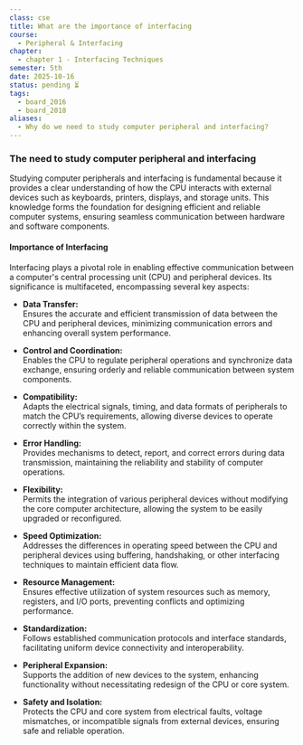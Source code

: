 ```yaml
---
class: cse
title: What are the importance of interfacing
course:
  - Peripheral & Interfacing
chapter:
  - chapter 1 - Interfacing Techniques
semester: 5th
date: 2025-10-16
status: pending ⏳
tags:
  - board_2016
  - board_2018
aliases:
  - Why do we need to study computer peripheral and interfacing?
---
```


### The need to study computer peripheral and interfacing

Studying computer peripherals and interfacing is fundamental because it provides a clear understanding of how the CPU interacts with external devices such as keyboards, printers, displays, and storage units. This knowledge forms the foundation for designing efficient and reliable computer systems, ensuring seamless communication between hardware and software components.

#### Importance of Interfacing

Interfacing plays a pivotal role in enabling effective communication between a computer's central processing unit (CPU) and peripheral devices. Its significance is multifaceted, encompassing several key aspects: 

- **Data Transfer:**  
    Ensures the accurate and efficient transmission of data between the CPU and peripheral devices, minimizing communication errors and enhancing overall system performance.
    
- **Control and Coordination:**  
    Enables the CPU to regulate peripheral operations and synchronize data exchange, ensuring orderly and reliable communication between system components.
    
- **Compatibility:**  
    Adapts the electrical signals, timing, and data formats of peripherals to match the CPU’s requirements, allowing diverse devices to operate correctly within the system.
    
- **Error Handling:**  
    Provides mechanisms to detect, report, and correct errors during data transmission, maintaining the reliability and stability of computer operations.
    
- **Flexibility:**  
    Permits the integration of various peripheral devices without modifying the core computer architecture, allowing the system to be easily upgraded or reconfigured.
    
- **Speed Optimization:**  
    Addresses the differences in operating speed between the CPU and peripheral devices using buffering, handshaking, or other interfacing techniques to maintain efficient data flow.
    
- **Resource Management:**  
    Ensures effective utilization of system resources such as memory, registers, and I/O ports, preventing conflicts and optimizing performance.
    
- **Standardization:**  
    Follows established communication protocols and interface standards, facilitating uniform device connectivity and interoperability.
    
- **Peripheral Expansion:**  
    Supports the addition of new devices to the system, enhancing functionality without necessitating redesign of the CPU or core system.
    
- **Safety and Isolation:**  
    Protects the CPU and core system from electrical faults, voltage mismatches, or incompatible signals from external devices, ensuring safe and reliable operation.